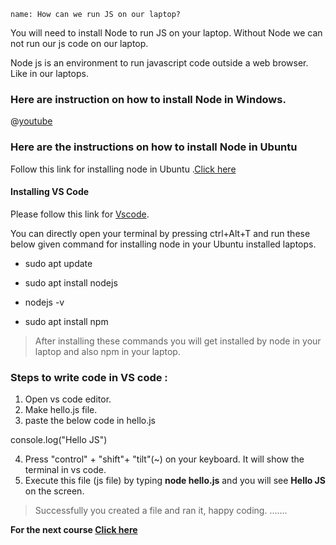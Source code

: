 ```ngMeta
name: How can we run JS on our laptop?
```

You will need to install Node to run JS on your laptop. Without Node we can not run our js code on our laptop.  

Node js is an environment to run javascript code outside a web browser. Like in our laptops.  

### Here are instruction on how to install Node in Windows.  

@[youtube](gHuIKptS0Qg)  

### Here are the instructions on how to install Node in Ubuntu

Follow this link for installing node in Ubuntu .[Click here](https://www.geeksforgeeks.org/installation-of-node-js-on-linux/)  


#### Installing VS Code

Please follow this link for [Vscode](https://linuxize.com/post/how-to-install-visual-studio-code-on-ubuntu-20-04/).  


You can directly open your terminal by pressing ctrl+Alt+T and run these below given command for installing node in your Ubuntu installed laptops.   

- sudo apt update

- sudo apt install nodejs

- nodejs -v

- sudo apt install npm

> After installing these commands you will get installed by node in your laptop and also npm in your laptop.


### Steps to write code in VS code :

1. Open vs code editor.
2. Make hello.js file.
3. paste the below code in hello.js  

console.log("Hello JS")

4. Press "control" + "shift"+ "tilt"(~) on your keyboard. It will show the terminal in vs code.
5. Execute this file (js file) by typing **node hello.js** and you will see **Hello JS** on the screen.

> Successfully you created a file and ran it, happy coding. …….

**For the next course [Click here](https://www.merakilearn.org/course/136/exercise/3524)**
